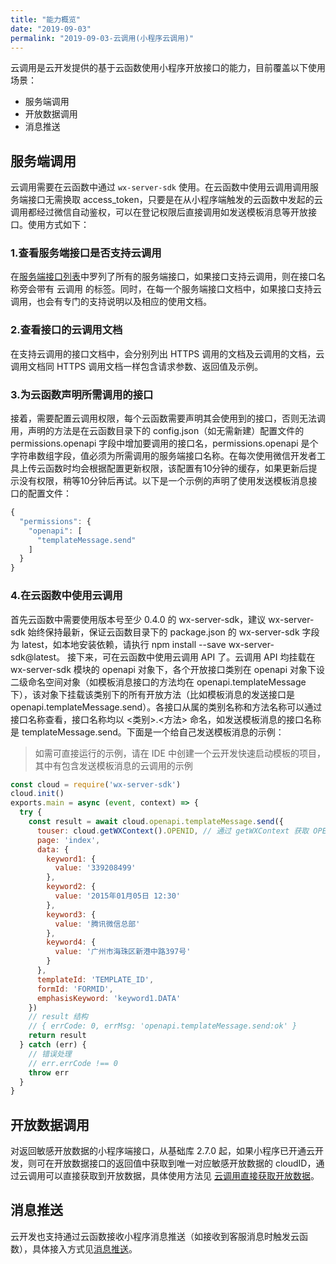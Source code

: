 ```yaml
---
title: "能力概览"
date: "2019-09-03"
permalink: "2019-09-03-云调用(小程序云调用)"
---
```


云调用是云开发提供的基于云函数使用小程序开放接口的能力，目前覆盖以下使用场景：
- 服务端调用
- 开放数据调用
- 消息推送

## 服务端调用
云调用需要在云函数中通过 `wx-server-sdk` 使用。在云函数中使用云调用调用服务端接口无需换取 access_token，只要是在从小程序端触发的云函数中发起的云调用都经过微信自动鉴权，可以在登记权限后直接调用如发送模板消息等开放接口。使用方式如下：

### 1.查看服务端接口是否支持云调用
在[服务端接口列表](/开发指南/能力详解/云调用/小程序端/接口列表.html)中罗列了所有的服务端接口，如果接口支持云调用，则在接口名称旁会带有 云调用 的标签。同时，在每一个服务端接口文档中，如果接口支持云调用，也会有专门的支持说明以及相应的使用文档。

### 2.查看接口的云调用文档
在支持云调用的接口文档中，会分别列出 HTTPS 调用的文档及云调用的文档，云调用文档同 HTTPS 调用文档一样包含请求参数、返回值及示例。

### 3.为云函数声明所需调用的接口
接着，需要配置云调用权限，每个云函数需要声明其会使用到的接口，否则无法调用，声明的方法是在云函数目录下的 config.json（如无需新建）配置文件的 permissions.openapi 字段中增加要调用的接口名，permissions.openapi 是个字符串数组字段，值必须为所需调用的服务端接口名称。在每次使用微信开发者工具上传云函数时均会根据配置更新权限，该配置有10分钟的缓存，如果更新后提示没有权限，稍等10分钟后再试。以下是一个示例的声明了使用发送模板消息接口的配置文件：
```js
{
  "permissions": {
    "openapi": [
      "templateMessage.send"
    ]
  }
}
```

### 4.在云函数中使用云调用
首先云函数中需要使用版本号至少 0.4.0 的 wx-server-sdk，建议 wx-server-sdk 始终保持最新，保证云函数目录下的 package.json 的 wx-server-sdk 字段为 latest，如本地安装依赖，请执行 npm install --save wx-server-sdk@latest。
接下来，可在云函数中使用云调用 API 了。云调用 API 均挂载在 wx-server-sdk 模块的 openapi 对象下，各个开放接口类别在 openapi 对象下设二级命名空间对象（如模板消息接口的方法均在 openapi.templateMessage 下），该对象下挂载该类别下的所有开放方法（比如模板消息的发送接口是 openapi.templateMessage.send）。各接口从属的类别名称和方法名称可以通过接口名称查看，接口名称均以 <类别>.<方法> 命名，如发送模板消息的接口名称是 templateMessage.send。下面是一个给自己发送模板消息的示例：
> 如需可直接运行的示例，请在 IDE 中创建一个云开发快速启动模板的项目，其中有包含发送模板消息的云调用的示例

```js
const cloud = require('wx-server-sdk')
cloud.init()
exports.main = async (event, context) => {
  try {
    const result = await cloud.openapi.templateMessage.send({
      touser: cloud.getWXContext().OPENID, // 通过 getWXContext 获取 OPENID
      page: 'index',
      data: {
        keyword1: {
          value: '339208499'
        },
        keyword2: {
          value: '2015年01月05日 12:30'
        },
        keyword3: {
          value: '腾讯微信总部'
        },
        keyword4: {
          value: '广州市海珠区新港中路397号'
        }
      },
      templateId: 'TEMPLATE_ID',
      formId: 'FORMID',
      emphasisKeyword: 'keyword1.DATA'
    })
    // result 结构
    // { errCode: 0, errMsg: 'openapi.templateMessage.send:ok' }
    return result
  } catch (err) {
    // 错误处理
    // err.errCode !== 0
    throw err
  }
}
```

## 开放数据调用
对返回敏感开放数据的小程序端接口，从基础库 2.7.0 起，如果小程序已开通云开发，则可在开放数据接口的返回值中获取到唯一对应敏感开放数据的 cloudID，通过云调用可以直接获取到开放数据，具体使用方法见 [云调用直接获取开放数据](https://developers.weixin.qq.com/miniprogram/dev/framework/open-ability/signature.html)。

## 消息推送
云开发也支持通过云函数接收小程序消息推送（如接收到客服消息时触发云函数），具体接入方式见[消息推送](https://developers.weixin.qq.com/miniprogram/dev/framework/server-ability/message-push.html)。

